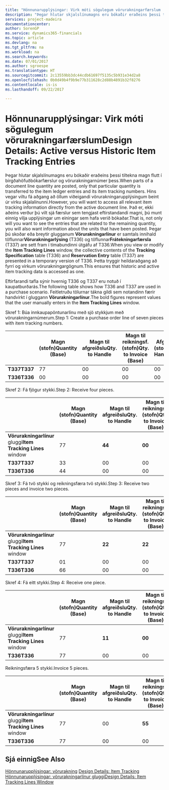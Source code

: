 ```yaml
---
title: "Hönnunarupplýsingar: Virk móti sögulegum vörurakningarfærslum | Microsoft Docs"
description: "Þegar hlutar skjalslínumagns eru bókaðir eraðeins þessi tiltekna magn flutt í birgðahöfuðbókarfærslur og vörurakningarnúmer þess. Hins vegar viltu fá aðgang að öllum viðeigandi vörurakningarupplýsingum beint úr virku skjalalínunni. Það er, ekki aðeins verður þú vilt sjá færslur sem tengjast eftirstandandi magni, þú munt einnig vilja upplýsingar um einingar sem hafa verið bókaðar. Þegar þú skoðar eða breytir glugganum **Vörurakningarlínur** er samtals innihald töflunnar **Vörurakningarlýsing** (T336) og töflunnar **Frátekningarfærsla** (T337) eru sett fram í tímabundinni útgáfu af T336. Þetta tryggir heildaraðgang að fyrri og virkum vörurakningargögnum."
services: project-madeira
documentationcenter: 
author: SorenGP
ms.service: dynamics365-financials
ms.topic: article
ms.devlang: na
ms.tgt_pltfrm: na
ms.workload: na
ms.search.keywords: 
ms.date: 07/01/2017
ms.author: sgroespe
ms.translationtype: HT
ms.sourcegitcommit: 2c13559bb3dc44cdb61697f5135c5b931e34d2a8
ms.openlocfilehash: 0b0d49b4f9b9e77b311628c2d88b4891b32f8276
ms.contentlocale: is-is
ms.lasthandoff: 09/22/2017

---
```

# <a name="design-details-active-versus-historic-item-tracking-entries"></a><span data-ttu-id="f5cca-107">Hönnunarupplýsingar: Virk móti sögulegum vörurakningarfærslum</span><span class="sxs-lookup"><span data-stu-id="f5cca-107">Design Details: Active versus Historic Item Tracking Entries</span></span>
<span data-ttu-id="f5cca-108">Þegar hlutar skjalslínumagns eru bókaðir eraðeins þessi tiltekna magn flutt í birgðahöfuðbókarfærslur og vörurakningarnúmer þess.</span><span class="sxs-lookup"><span data-stu-id="f5cca-108">When parts of a document line quantity are posted, only that particular quantity is transferred to the item ledger entries and its item tracking numbers.</span></span> <span data-ttu-id="f5cca-109">Hins vegar viltu fá aðgang að öllum viðeigandi vörurakningarupplýsingum beint úr virku skjalalínunni.</span><span class="sxs-lookup"><span data-stu-id="f5cca-109">However, you will want to access all relevant item tracking information directly from the active document line.</span></span> <span data-ttu-id="f5cca-110">Það er, ekki aðeins verður þú vilt sjá færslur sem tengjast eftirstandandi magni, þú munt einnig vilja upplýsingar um einingar sem hafa verið bókaðar.</span><span class="sxs-lookup"><span data-stu-id="f5cca-110">That is, not only will you want to see the entries that are related to the remaining quantity, you will also want information about the units that have been posted.</span></span> <span data-ttu-id="f5cca-111">Þegar þú skoðar eða breytir glugganum **Vörurakningarlínur** er samtals innihald töflunnar**Vörurakningarlýsing** (T336) og töflunnar**Frátekningarfærsla** (T337) are sett fram í tímabundinni útgáfu af T336.</span><span class="sxs-lookup"><span data-stu-id="f5cca-111">When you view or modify the **Item Tracking Lines** window, the collective contents of the **Tracking Specification** table (T336) and **Reservation Entry** table (T337) are presented in a temporary version of T336.</span></span> <span data-ttu-id="f5cca-112">Þetta tryggir heildaraðgang að fyrri og virkum vörurakningargögnum.</span><span class="sxs-lookup"><span data-stu-id="f5cca-112">This ensures that historic and active item tracking data is accessed as one.</span></span>  

 <span data-ttu-id="f5cca-113">Eftirfarandi tafla sýnir hvernig T336 og T337 eru notuð í kaupatburðarás.</span><span class="sxs-lookup"><span data-stu-id="f5cca-113">The following table shows how T336 and T337 are used in a purchase scenario.</span></span> <span data-ttu-id="f5cca-114">Feitletruðu tölurnar tákna gildi sem notandinn færir handvirkt í gluggann **Vörurakningarlínur**.</span><span class="sxs-lookup"><span data-stu-id="f5cca-114">The bold figures represent values that the user manually enters in the **Item Tracking Lines** window.</span></span>  

 <span data-ttu-id="f5cca-115">Skref 1: Búa innkaupapöntunarlínu með sjö stykkjum með  vörurakningarnúmerum.</span><span class="sxs-lookup"><span data-stu-id="f5cca-115">Step 1: Create a purchase order line of seven pieces with item tracking numbers.</span></span>  

||<span data-ttu-id="f5cca-116">**Magn (stofn)**</span><span class="sxs-lookup"><span data-stu-id="f5cca-116">**Quantity (Base)**</span></span>|<span data-ttu-id="f5cca-117">**Magn til afgreiðslu**</span><span class="sxs-lookup"><span data-stu-id="f5cca-117">**Qty. to Handle**</span></span>|<span data-ttu-id="f5cca-118">**Magn til reikningsf. (stofn)**</span><span class="sxs-lookup"><span data-stu-id="f5cca-118">**Qty. to Invoice (Base)**</span></span>|<span data-ttu-id="f5cca-119">**Afgreitt magn (stofn)**</span><span class="sxs-lookup"><span data-stu-id="f5cca-119">**Quantity Handled (Base)**</span></span>|<span data-ttu-id="f5cca-120">**Reikningsfært magn (stofn)**</span><span class="sxs-lookup"><span data-stu-id="f5cca-120">**Quantity Invoiced (Base)**</span></span>|  
|-|----------------------------------------------|--------------------------------------------|------------------------------------------------------|-------------------------------------------------------|--------------------------------------------------------|  
|<span data-ttu-id="f5cca-121">**T337**</span><span class="sxs-lookup"><span data-stu-id="f5cca-121">**T337**</span></span>|<span data-ttu-id="f5cca-122">7</span><span class="sxs-lookup"><span data-stu-id="f5cca-122">7</span></span>|<span data-ttu-id="f5cca-123">0</span><span class="sxs-lookup"><span data-stu-id="f5cca-123">0</span></span>|<span data-ttu-id="f5cca-124">0</span><span class="sxs-lookup"><span data-stu-id="f5cca-124">0</span></span>|<span data-ttu-id="f5cca-125">0</span><span class="sxs-lookup"><span data-stu-id="f5cca-125">0</span></span>|<span data-ttu-id="f5cca-126">0</span><span class="sxs-lookup"><span data-stu-id="f5cca-126">0</span></span>|  
|<span data-ttu-id="f5cca-127">**T336**</span><span class="sxs-lookup"><span data-stu-id="f5cca-127">**T336**</span></span>|<span data-ttu-id="f5cca-128">0</span><span class="sxs-lookup"><span data-stu-id="f5cca-128">0</span></span>|<span data-ttu-id="f5cca-129">0</span><span class="sxs-lookup"><span data-stu-id="f5cca-129">0</span></span>|<span data-ttu-id="f5cca-130">0</span><span class="sxs-lookup"><span data-stu-id="f5cca-130">0</span></span>|<span data-ttu-id="f5cca-131">0</span><span class="sxs-lookup"><span data-stu-id="f5cca-131">0</span></span>|<span data-ttu-id="f5cca-132">0</span><span class="sxs-lookup"><span data-stu-id="f5cca-132">0</span></span>|  

 <span data-ttu-id="f5cca-133">Skref 2: Fá fjögur stykki.</span><span class="sxs-lookup"><span data-stu-id="f5cca-133">Step 2: Receive four pieces.</span></span>  

||<span data-ttu-id="f5cca-134">**Magn (stofn)**</span><span class="sxs-lookup"><span data-stu-id="f5cca-134">**Quantity (Base)**</span></span>|<span data-ttu-id="f5cca-135">**Magn til afgreiðslu**</span><span class="sxs-lookup"><span data-stu-id="f5cca-135">**Qty. to Handle**</span></span>|<span data-ttu-id="f5cca-136">**Magn til reikningsf. (stofn)**</span><span class="sxs-lookup"><span data-stu-id="f5cca-136">**Qty. to Invoice (Base)**</span></span>|<span data-ttu-id="f5cca-137">**Afgreitt magn (stofn)**</span><span class="sxs-lookup"><span data-stu-id="f5cca-137">**Quantity Handled (Base)**</span></span>|<span data-ttu-id="f5cca-138">**Reikningsfært magn (stofn)**</span><span class="sxs-lookup"><span data-stu-id="f5cca-138">**Quantity Invoiced (Base)**</span></span>|  
|-|----------------------------------------------|--------------------------------------------|------------------------------------------------------|-------------------------------------------------------|--------------------------------------------------------|  
|<span data-ttu-id="f5cca-139">**Vörurakningarlínur** gluggi</span><span class="sxs-lookup"><span data-stu-id="f5cca-139">**Item Tracking Lines** window</span></span>|<span data-ttu-id="f5cca-140">7</span><span class="sxs-lookup"><span data-stu-id="f5cca-140">7</span></span>|<span data-ttu-id="f5cca-141">**4**</span><span class="sxs-lookup"><span data-stu-id="f5cca-141">**4**</span></span>|<span data-ttu-id="f5cca-142">**0**</span><span class="sxs-lookup"><span data-stu-id="f5cca-142">**0**</span></span>|<span data-ttu-id="f5cca-143">0</span><span class="sxs-lookup"><span data-stu-id="f5cca-143">0</span></span>|<span data-ttu-id="f5cca-144">0</span><span class="sxs-lookup"><span data-stu-id="f5cca-144">0</span></span>|  
|<span data-ttu-id="f5cca-145">**T337**</span><span class="sxs-lookup"><span data-stu-id="f5cca-145">**T337**</span></span>|<span data-ttu-id="f5cca-146">3</span><span class="sxs-lookup"><span data-stu-id="f5cca-146">3</span></span>|<span data-ttu-id="f5cca-147">0</span><span class="sxs-lookup"><span data-stu-id="f5cca-147">0</span></span>|<span data-ttu-id="f5cca-148">0</span><span class="sxs-lookup"><span data-stu-id="f5cca-148">0</span></span>|<span data-ttu-id="f5cca-149">0</span><span class="sxs-lookup"><span data-stu-id="f5cca-149">0</span></span>|<span data-ttu-id="f5cca-150">0</span><span class="sxs-lookup"><span data-stu-id="f5cca-150">0</span></span>|  
|<span data-ttu-id="f5cca-151">**T336**</span><span class="sxs-lookup"><span data-stu-id="f5cca-151">**T336**</span></span>|<span data-ttu-id="f5cca-152">4</span><span class="sxs-lookup"><span data-stu-id="f5cca-152">4</span></span>|<span data-ttu-id="f5cca-153">0</span><span class="sxs-lookup"><span data-stu-id="f5cca-153">0</span></span>|<span data-ttu-id="f5cca-154">0</span><span class="sxs-lookup"><span data-stu-id="f5cca-154">0</span></span>|<span data-ttu-id="f5cca-155">4</span><span class="sxs-lookup"><span data-stu-id="f5cca-155">4</span></span>|<span data-ttu-id="f5cca-156">0</span><span class="sxs-lookup"><span data-stu-id="f5cca-156">0</span></span>|  

 <span data-ttu-id="f5cca-157">Skref 3: Fá tvö stykki og reikningsfæra tvö stykki.</span><span class="sxs-lookup"><span data-stu-id="f5cca-157">Step 3: Receive two pieces and invoice two pieces.</span></span>  

||<span data-ttu-id="f5cca-158">**Magn (stofn)**</span><span class="sxs-lookup"><span data-stu-id="f5cca-158">**Quantity (Base)**</span></span>|<span data-ttu-id="f5cca-159">**Magn til afgreiðslu**</span><span class="sxs-lookup"><span data-stu-id="f5cca-159">**Qty. to Handle**</span></span>|<span data-ttu-id="f5cca-160">**Magn til reikningsf. (stofn)**</span><span class="sxs-lookup"><span data-stu-id="f5cca-160">**Qty. to Invoice (Base)**</span></span>|<span data-ttu-id="f5cca-161">**Afgreitt magn (stofn)**</span><span class="sxs-lookup"><span data-stu-id="f5cca-161">**Quantity Handled (Base)**</span></span>|<span data-ttu-id="f5cca-162">**Reikningsfært magn (stofn)**</span><span class="sxs-lookup"><span data-stu-id="f5cca-162">**Quantity Invoiced (Base)**</span></span>|  
|-|----------------------------------------------|--------------------------------------------|------------------------------------------------------|-------------------------------------------------------|--------------------------------------------------------|  
|<span data-ttu-id="f5cca-163">**Vörurakningarlínur** gluggi</span><span class="sxs-lookup"><span data-stu-id="f5cca-163">**Item Tracking Lines** window</span></span>|<span data-ttu-id="f5cca-164">7</span><span class="sxs-lookup"><span data-stu-id="f5cca-164">7</span></span>|<span data-ttu-id="f5cca-165">**2**</span><span class="sxs-lookup"><span data-stu-id="f5cca-165">**2**</span></span>|<span data-ttu-id="f5cca-166">**2**</span><span class="sxs-lookup"><span data-stu-id="f5cca-166">**2**</span></span>|<span data-ttu-id="f5cca-167">4</span><span class="sxs-lookup"><span data-stu-id="f5cca-167">4</span></span>|<span data-ttu-id="f5cca-168">0</span><span class="sxs-lookup"><span data-stu-id="f5cca-168">0</span></span>|  
|<span data-ttu-id="f5cca-169">**T337**</span><span class="sxs-lookup"><span data-stu-id="f5cca-169">**T337**</span></span>|<span data-ttu-id="f5cca-170">0</span><span class="sxs-lookup"><span data-stu-id="f5cca-170">1</span></span>|<span data-ttu-id="f5cca-171">0</span><span class="sxs-lookup"><span data-stu-id="f5cca-171">0</span></span>|<span data-ttu-id="f5cca-172">0</span><span class="sxs-lookup"><span data-stu-id="f5cca-172">0</span></span>|<span data-ttu-id="f5cca-173">0</span><span class="sxs-lookup"><span data-stu-id="f5cca-173">0</span></span>|<span data-ttu-id="f5cca-174">0</span><span class="sxs-lookup"><span data-stu-id="f5cca-174">0</span></span>|  
|<span data-ttu-id="f5cca-175">**T336**</span><span class="sxs-lookup"><span data-stu-id="f5cca-175">**T336**</span></span>|<span data-ttu-id="f5cca-176">6</span><span class="sxs-lookup"><span data-stu-id="f5cca-176">6</span></span>|<span data-ttu-id="f5cca-177">0</span><span class="sxs-lookup"><span data-stu-id="f5cca-177">0</span></span>|<span data-ttu-id="f5cca-178">0</span><span class="sxs-lookup"><span data-stu-id="f5cca-178">0</span></span>|<span data-ttu-id="f5cca-179">6</span><span class="sxs-lookup"><span data-stu-id="f5cca-179">6</span></span>|<span data-ttu-id="f5cca-180">2</span><span class="sxs-lookup"><span data-stu-id="f5cca-180">2</span></span>|  

 <span data-ttu-id="f5cca-181">Skref 4: Fá eitt stykki.</span><span class="sxs-lookup"><span data-stu-id="f5cca-181">Step 4: Receive one piece.</span></span>  

||<span data-ttu-id="f5cca-182">**Magn (stofn)**</span><span class="sxs-lookup"><span data-stu-id="f5cca-182">**Quantity (Base)**</span></span>|<span data-ttu-id="f5cca-183">**Magn til afgreiðslu**</span><span class="sxs-lookup"><span data-stu-id="f5cca-183">**Qty. to Handle**</span></span>|<span data-ttu-id="f5cca-184">**Magn til reikningsf. (stofn)**</span><span class="sxs-lookup"><span data-stu-id="f5cca-184">**Qty. to Invoice (Base)**</span></span>|<span data-ttu-id="f5cca-185">**Afgreitt magn (stofn)**</span><span class="sxs-lookup"><span data-stu-id="f5cca-185">**Quantity Handled (Base)**</span></span>|<span data-ttu-id="f5cca-186">**Reikningsfært magn (stofn)**</span><span class="sxs-lookup"><span data-stu-id="f5cca-186">**Quantity Invoiced (Base)**</span></span>|  
|-|----------------------------------------------|--------------------------------------------|------------------------------------------------------|-------------------------------------------------------|--------------------------------------------------------|  
|<span data-ttu-id="f5cca-187">**Vörurakningarlínur** gluggi</span><span class="sxs-lookup"><span data-stu-id="f5cca-187">**Item Tracking Lines** window</span></span>|<span data-ttu-id="f5cca-188">7</span><span class="sxs-lookup"><span data-stu-id="f5cca-188">7</span></span>|<span data-ttu-id="f5cca-189">**1**</span><span class="sxs-lookup"><span data-stu-id="f5cca-189">**1**</span></span>|<span data-ttu-id="f5cca-190">**0**</span><span class="sxs-lookup"><span data-stu-id="f5cca-190">**0**</span></span>|<span data-ttu-id="f5cca-191">6</span><span class="sxs-lookup"><span data-stu-id="f5cca-191">6</span></span>|<span data-ttu-id="f5cca-192">2</span><span class="sxs-lookup"><span data-stu-id="f5cca-192">2</span></span>|  
|<span data-ttu-id="f5cca-193">**T336**</span><span class="sxs-lookup"><span data-stu-id="f5cca-193">**T336**</span></span>|<span data-ttu-id="f5cca-194">7</span><span class="sxs-lookup"><span data-stu-id="f5cca-194">7</span></span>|<span data-ttu-id="f5cca-195">0</span><span class="sxs-lookup"><span data-stu-id="f5cca-195">0</span></span>|<span data-ttu-id="f5cca-196">0</span><span class="sxs-lookup"><span data-stu-id="f5cca-196">0</span></span>|<span data-ttu-id="f5cca-197">7</span><span class="sxs-lookup"><span data-stu-id="f5cca-197">7</span></span>|<span data-ttu-id="f5cca-198">2</span><span class="sxs-lookup"><span data-stu-id="f5cca-198">2</span></span>|  

 <span data-ttu-id="f5cca-199">Reikningsfæra 5 stykki.</span><span class="sxs-lookup"><span data-stu-id="f5cca-199">Invoice 5 pieces.</span></span>  

||<span data-ttu-id="f5cca-200">**Magn (stofn)**</span><span class="sxs-lookup"><span data-stu-id="f5cca-200">**Quantity (Base)**</span></span>|<span data-ttu-id="f5cca-201">**Magn til afgreiðslu**</span><span class="sxs-lookup"><span data-stu-id="f5cca-201">**Qty. to Handle**</span></span>|<span data-ttu-id="f5cca-202">**Magn til reikningsf. (stofn)**</span><span class="sxs-lookup"><span data-stu-id="f5cca-202">**Qty. to Invoice (Base)**</span></span>|<span data-ttu-id="f5cca-203">**Afgreitt magn (stofn)**</span><span class="sxs-lookup"><span data-stu-id="f5cca-203">**Quantity Handled (Base)**</span></span>|<span data-ttu-id="f5cca-204">**Reikningsfært magn (stofn)**</span><span class="sxs-lookup"><span data-stu-id="f5cca-204">**Quantity Invoiced (Base)**</span></span>|  
|-|----------------------------------------------|--------------------------------------------|------------------------------------------------------|-------------------------------------------------------|--------------------------------------------------------|  
|<span data-ttu-id="f5cca-205">**Vörurakningarlínur** gluggi</span><span class="sxs-lookup"><span data-stu-id="f5cca-205">**Item Tracking Lines** window</span></span>|<span data-ttu-id="f5cca-206">7</span><span class="sxs-lookup"><span data-stu-id="f5cca-206">7</span></span>|<span data-ttu-id="f5cca-207">0</span><span class="sxs-lookup"><span data-stu-id="f5cca-207">0</span></span>|<span data-ttu-id="f5cca-208">**5**</span><span class="sxs-lookup"><span data-stu-id="f5cca-208">**5**</span></span>|<span data-ttu-id="f5cca-209">7</span><span class="sxs-lookup"><span data-stu-id="f5cca-209">7</span></span>|<span data-ttu-id="f5cca-210">2</span><span class="sxs-lookup"><span data-stu-id="f5cca-210">2</span></span>|  
|<span data-ttu-id="f5cca-211">**T336**</span><span class="sxs-lookup"><span data-stu-id="f5cca-211">**T336**</span></span>|<span data-ttu-id="f5cca-212">7</span><span class="sxs-lookup"><span data-stu-id="f5cca-212">7</span></span>|<span data-ttu-id="f5cca-213">0</span><span class="sxs-lookup"><span data-stu-id="f5cca-213">0</span></span>|<span data-ttu-id="f5cca-214">0</span><span class="sxs-lookup"><span data-stu-id="f5cca-214">0</span></span>|<span data-ttu-id="f5cca-215">7</span><span class="sxs-lookup"><span data-stu-id="f5cca-215">7</span></span>|<span data-ttu-id="f5cca-216">7</span><span class="sxs-lookup"><span data-stu-id="f5cca-216">7</span></span>|  

## <a name="see-also"></a><span data-ttu-id="f5cca-217">Sjá einnig</span><span class="sxs-lookup"><span data-stu-id="f5cca-217">See Also</span></span>  
 <span data-ttu-id="f5cca-218">[Hönnunarupplýsingar: vörurakning](design-details-item-tracking.md) </span><span class="sxs-lookup"><span data-stu-id="f5cca-218">[Design Details: Item Tracking](design-details-item-tracking.md) </span></span>  
 [<span data-ttu-id="f5cca-219">Hönnunarupplýsingar: vörurakningarlínur gluggi</span><span class="sxs-lookup"><span data-stu-id="f5cca-219">Design Details: Item Tracking Lines Window</span></span>](design-details-item-tracking-lines-window.md)

